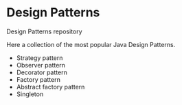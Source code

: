 # Design Patterns
 Design Patterns repository

Here a collection of the most popular Java Design Patterns.

* Strategy pattern
* Observer pattern
* Decorator pattern
* Factory pattern
* Abstract factory pattern
* Singleton